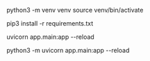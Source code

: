python3 -m venv venv
source venv/bin/activate

pip3 install -r requirements.txt

uvicorn app.main:app --reload

python3 -m uvicorn app.main:app --reload
